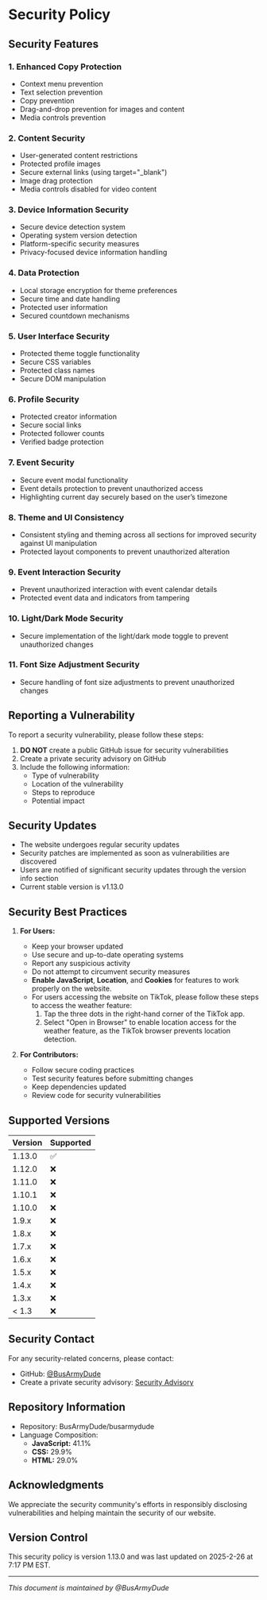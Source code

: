 # Security Policy

## Security Features

### 1. Enhanced Copy Protection
- Context menu prevention
- Text selection prevention
- Copy prevention
- Drag-and-drop prevention for images and content
- Media controls prevention

### 2. Content Security
- User-generated content restrictions
- Protected profile images
- Secure external links (using target="_blank")
- Image drag protection
- Media controls disabled for video content

### 3. Device Information Security
- Secure device detection system
- Operating system version detection
- Platform-specific security measures
- Privacy-focused device information handling

### 4. Data Protection
- Local storage encryption for theme preferences
- Secure time and date handling
- Protected user information
- Secured countdown mechanisms

### 5. User Interface Security
- Protected theme toggle functionality
- Secure CSS variables
- Protected class names
- Secure DOM manipulation

### 6. Profile Security
- Protected creator information
- Secure social links
- Protected follower counts
- Verified badge protection

### 7. Event Security
- Secure event modal functionality
- Event details protection to prevent unauthorized access
- Highlighting current day securely based on the user’s timezone

### 8. Theme and UI Consistency
- Consistent styling and theming across all sections for improved security against UI manipulation
- Protected layout components to prevent unauthorized alteration

### 9. Event Interaction Security
- Prevent unauthorized interaction with event calendar details
- Protected event data and indicators from tampering

### 10. Light/Dark Mode Security
- Secure implementation of the light/dark mode toggle to prevent unauthorized changes

### 11. Font Size Adjustment Security
- Secure handling of font size adjustments to prevent unauthorized changes

## Reporting a Vulnerability

To report a security vulnerability, please follow these steps:

1. **DO NOT** create a public GitHub issue for security vulnerabilities
2. Create a private security advisory on GitHub
3. Include the following information:
   - Type of vulnerability
   - Location of the vulnerability
   - Steps to reproduce
   - Potential impact

## Security Updates

- The website undergoes regular security updates
- Security patches are implemented as soon as vulnerabilities are discovered
- Users are notified of significant security updates through the version info section
- Current stable version is v1.13.0

## Security Best Practices

1. **For Users:**
   - Keep your browser updated
   - Use secure and up-to-date operating systems
   - Report any suspicious activity
   - Do not attempt to circumvent security measures
   - **Enable JavaScript**, **Location**, and **Cookies** for features to work properly on the website.
   - For users accessing the website on TikTok, please follow these steps to access the weather feature:
     1. Tap the three dots in the right-hand corner of the TikTok app.
     2. Select "Open in Browser" to enable location access for the weather feature, as the TikTok browser prevents location detection.

2. **For Contributors:**
   - Follow secure coding practices
   - Test security features before submitting changes
   - Keep dependencies updated
   - Review code for security vulnerabilities

## Supported Versions

| Version  | Supported          |
| -------- | ------------------ |
| 1.13.0   | :white_check_mark: |
| 1.12.0   | :x:                |
| 1.11.0   | :x:                |
| 1.10.1   | :x:                |
| 1.10.0   | :x:                |
| 1.9.x    | :x:                |
| 1.8.x    | :x:                |
| 1.7.x    | :x:                |
| 1.6.x    | :x:                |
| 1.5.x    | :x:                |
| 1.4.x    | :x:                |
| 1.3.x    | :x:                |
| < 1.3    | :x:                |

## Security Contact

For any security-related concerns, please contact:
- GitHub: [@BusArmyDude](https://github.com/BusArmyDude)
- Create a private security advisory: [Security Advisory](https://github.com/BusArmyDude/busarmydude/security/advisories/new)

## Repository Information
- Repository: BusArmyDude/busarmydude
- Language Composition:
  - **JavaScript:** 41.1%
  - **CSS:** 29.9%
  - **HTML:** 29.0%

## Acknowledgments

We appreciate the security community's efforts in responsibly disclosing vulnerabilities and helping maintain the security of our website.

## Version Control

This security policy is version 1.13.0 and was last updated on 2025-2-26 at 7:17 PM EST.

---

*This document is maintained by @BusArmyDude*

